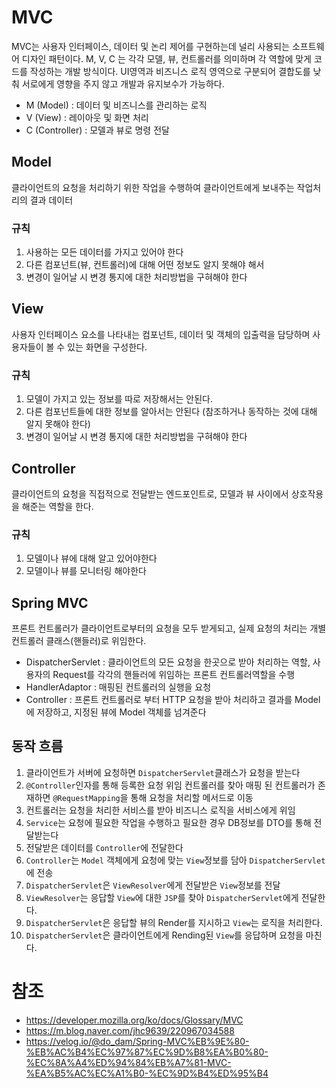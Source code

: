 # MVC

MVC는 사용자 인터페이스, 데이터 및 논리 제어를 구현하는데 널리 사용되는 소프트웨어 디자인 패턴이다. M, V, C 는 각각 모델, 뷰, 컨트롤러를 의미하며 각 역할에 맞게 코드를 작성하는 개발 방식이다. UI영역과 비즈니스 로직 영역으로 구분되어 결합도를 낮춰 서로에게 영향을 주지 않고 개발과 유지보수가 가능하다.

* M (Model) : 데이터 및 비즈니스를 관리하는 로직
* V (View) : 레이아웃 및 화면 처리
* C (Controller) : 모델과 뷰로 명령 전달

## Model

클라이언트의 요청을 처리하기 위한 작업을 수행하여 클라이언트에게 보내주는 작업처리의 결과 데이터

### 규칙
1. 사용하는 모든 데이터를 가지고 있어야 한다
2. 다른 컴포넌트(뷰, 컨트롤러)에 대해 어떤 정보도 알지 못해야 해서
3. 변경이 일어날 시 변경 통지에 대한 처리방법을 구혀해야 한다

## View 

사용자 인터페이스 요소를 나타내는 컴포넌트, 데이터 및 객체의 입출력을 담당하며 사용자들이 볼 수 있는 화면을 구성한다.

### 규칙
1. 모델이 가지고 있는 정보를 따로 저장해서는 안된다.
2. 다른 컴포넌트들에 대한 정보를 알아서는 안된다 (참조하거나 동작하는 것에 대해 알지 못해야 한다) 
3. 변경이 일어날 시 변경 통지에 대한 처리방법을 구혀해야 한다

## Controller

클라이언트의 요청을 직접적으로 전달받는 엔드포인트로, 모델과 뷰 사이에서 상호작용을 해준는 역할을 한다.

### 규칙
1. 모델이나 뷰에 대해 알고 있어야한다
2. 모델이나 뷰를 모니터링 해야한다

## Spring MVC

프론트 컨트롤러가 클라이언트로부터의 요청을 모두 받게되고, 실제 요청의 처리는 개별 컨트롤러 클래스(핸들러)로 위임한다. 

* DispatcherServlet : 클라이언트의 모든 요청을 한곳으로 받아 처리하는 역할, 사용자의 Request를 각각의 핸들러에 위임하는 프론트 컨트롤러역할을 수행
* HandlerAdaptor : 매핑된 컨트롤러의 실행을 요청
* Controller : 프론트 컨트롤러로 부터 HTTP 요청을 받아 처리하고 결과를 Model에 저장하고, 지정된 뷰에 Model 객체를 넘겨준다

## 동작 흐름

1. 클라이언트가 서버에 요청하면 `DispatcherServlet`클래스가 요청을 받는다
2. `@Controller`인자를 통해 등록한 요청 위임 컨트롤러를 찾아 매핑 된 컨트롤러가 존재하면 `@RequestMapping`을 통해 요청을 처리할 메서드로 이동
3. 컨트롤러는 요청을 처리한 서비스를 받아 비즈니스 로직을 서비스에게 위임
4. `Service`는 요청에 필요한 작업을 수행하고 필요한 경우 DB정보를 DTO를 통해 전달받는다
5. 전달받은 데이터를 `Controller`에 전달한다
6. `Controller`는 `Model` 객체에게 요청에 맞는 `View`정보를 담아 `DispatcherServlet`에 전송
7. `DispatcherServlet`은 `ViewResolver`에게 전달받은 `View`정보를 전달
8. `ViewResolver`는 응답할 `View`에 대한 `JSP`를 찾아 `DispatcherServlet`에게 전달한다.
9. `DispatcherServlet`은 응답할 뷰의 Render를 지시하고 `View`는 로직을 처리한다.
10. `DispatcherServlet`은 클라이언트에게 Rending된 `View`를 응답하며 요청을 마친다.

# 참조

* https://developer.mozilla.org/ko/docs/Glossary/MVC
* https://m.blog.naver.com/jhc9639/220967034588
* https://velog.io/@do_dam/Spring-MVC%EB%9E%80-%EB%AC%B4%EC%97%87%EC%9D%B8%EA%B0%80-%EC%8A%A4%ED%94%84%EB%A7%81-MVC-%EA%B5%AC%EC%A1%B0-%EC%9D%B4%ED%95%B4